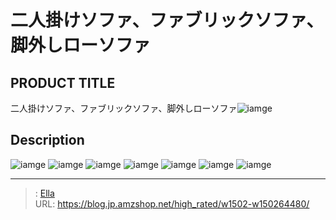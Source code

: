 # 二人掛けソファ、ファブリックソファ、脚外しローソファ


## PRODUCT TITLE 

二人掛けソファ、ファブリックソファ、脚外しローソファ![iamge](https://b2bfiles1.gigab2b.cn/image/wkseller/17443/20221102_655e69efb53fd0c2bef4ee3efe7b5b90.jpg)

## Description











![iamge](https://b2bfiles1.gigab2b.cn/image/wkseller/17443/20221102_bc35aaa379c72a8532e0bae51d659029.jpg)
![iamge](https://b2bfiles1.gigab2b.cn/image/wkseller/17443/20221102_3ec9eaf06474a7a34ee13dd7dd6f69c7.jpg)
![iamge](https://b2bfiles1.gigab2b.cn/image/wkseller/17443/20221102_48dbdd22c691de2c5f6f93412086a5f0.jpg)
![iamge](https://b2bfiles1.gigab2b.cn/image/wkseller/17443/20221102_e2c633b6c042d846a42238e7169a19a3.jpg)
![iamge](https://b2bfiles1.gigab2b.cn/image/wkseller/17443/20221102_cc6de854fa965e23aff9fbacacfa80d1.jpg)
![iamge](https://b2bfiles1.gigab2b.cn/image/wkseller/17443/20221102_bdc4049b054610c7daa0f7abf378f8a1.jpg)
![iamge](https://b2bfiles1.gigab2b.cn/image/wkseller/17443/20221102_188f145186782ded7ce21a2c58cba521.jpg)


---

> : [Ella](https://blog.jp.amzshop.net/)  
> URL: https://blog.jp.amzshop.net/high_rated/w1502-w150264480/  

